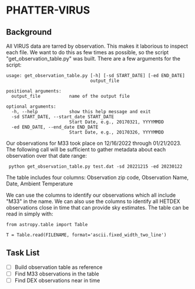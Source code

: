 # PHATTER-VIRUS

## Background
All VIRUS data are tarred by observation.  This makes it laborious to inspect each file.  We want to do this as few times as possible, so the script "get_observation_table.py" was built.  There are a few arguments for the script:

```
usage: get_observation_table.py [-h] [-sd START_DATE] [-ed END_DATE]
                                output_file

positional arguments:
  output_file           name of the output file

optional arguments:
  -h, --help            show this help message and exit
  -sd START_DATE, --start_date START_DATE
                        Start Date, e.g., 20170321, YYYYMMDD
  -ed END_DATE, --end_date END_DATE
                        Start Date, e.g., 20170326, YYYYMMDD
```

Our observations for M33 took place on 12/16/2022 through 01/21/2023.  The following call will be sufficient to gather metadata about each observation over that date range:

```
 python get_observation_table.py test.dat -sd 20221215 -ed 20230122
```

The table includes four columns: Observation zip code, Observation Name, Date, Ambient Temperature

We can use the columns to identify our observations which all include "M33" in the name.  We can also use the columns to identify all HETDEX observations close in time that can provide sky estimates.  The table can be read in simply with:

```
from astropy.table import Table

T = Table.read(FILENAME, format='ascii.fixed_width_two_line')
```

## Task List
- [ ] Build observation table as reference
- [ ] Find M33 observations in the table
- [ ] Find DEX observations near in time
